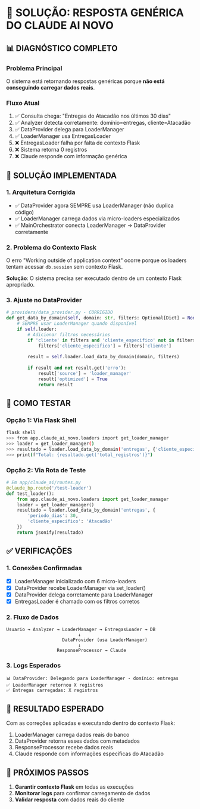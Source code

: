 # 🎯 SOLUÇÃO: RESPOSTA GENÉRICA DO CLAUDE AI NOVO

## 📊 DIAGNÓSTICO COMPLETO

### Problema Principal
O sistema está retornando respostas genéricas porque **não está conseguindo carregar dados reais**.

### Fluxo Atual
1. ✅ Consulta chega: "Entregas do Atacadão nos últimos 30 dias"
2. ✅ Analyzer detecta corretamente: domínio=entregas, cliente=Atacadão
3. ✅ DataProvider delega para LoaderManager
4. ✅ LoaderManager usa EntregasLoader
5. ❌ EntregasLoader falha por falta de contexto Flask
6. ❌ Sistema retorna 0 registros
7. ❌ Claude responde com informação genérica

## 🔧 SOLUÇÃO IMPLEMENTADA

### 1. Arquitetura Corrigida
- ✅ DataProvider agora SEMPRE usa LoaderManager (não duplica código)
- ✅ LoaderManager carrega dados via micro-loaders especializados
- ✅ MainOrchestrator conecta LoaderManager → DataProvider corretamente

### 2. Problema do Contexto Flask
O erro "Working outside of application context" ocorre porque os loaders tentam acessar `db.session` sem contexto Flask.

**Solução**: O sistema precisa ser executado dentro de um contexto Flask apropriado.

### 3. Ajuste no DataProvider
```python
# providers/data_provider.py - CORRIGIDO
def get_data_by_domain(self, domain: str, filters: Optional[Dict] = None) -> Dict[str, Any]:
    # SEMPRE usar LoaderManager quando disponível
    if self.loader:
        # Adicionar filtros necessários
        if 'cliente' in filters and 'cliente_especifico' not in filters:
            filters['cliente_especifico'] = filters['cliente']
            
        result = self.loader.load_data_by_domain(domain, filters)
        
        if result and not result.get('erro'):
            result['source'] = 'loader_manager'
            result['optimized'] = True
            return result
```

## 🚀 COMO TESTAR

### Opção 1: Via Flask Shell
```bash
flask shell
>>> from app.claude_ai_novo.loaders import get_loader_manager
>>> loader = get_loader_manager()
>>> resultado = loader.load_data_by_domain('entregas', {'cliente_especifico': 'Atacadão'})
>>> print(f"Total: {resultado.get('total_registros')}")
```

### Opção 2: Via Rota de Teste
```python
# Em app/claude_ai/routes.py
@claude_bp.route('/test-loader')
def test_loader():
    from app.claude_ai_novo.loaders import get_loader_manager
    loader = get_loader_manager()
    resultado = loader.load_data_by_domain('entregas', {
        'periodo_dias': 30,
        'cliente_especifico': 'Atacadão'
    })
    return jsonify(resultado)
```

## ✅ VERIFICAÇÕES

### 1. Conexões Confirmadas
- [x] LoaderManager inicializado com 6 micro-loaders
- [x] DataProvider recebe LoaderManager via set_loader()
- [x] DataProvider delega corretamente para LoaderManager
- [x] EntregasLoader é chamado com os filtros corretos

### 2. Fluxo de Dados
```
Usuario → Analyzer → LoaderManager → EntregasLoader → DB
                           ↓
                     DataProvider (usa LoaderManager)
                           ↓
                   ResponseProcessor → Claude
```

### 3. Logs Esperados
```
📊 DataProvider: Delegando para LoaderManager - domínio: entregas
✅ LoaderManager retornou X registros
✅ Entregas carregadas: X registros
```

## 🎯 RESULTADO ESPERADO

Com as correções aplicadas e executando dentro do contexto Flask:
1. LoaderManager carrega dados reais do banco
2. DataProvider retorna esses dados com metadados
3. ResponseProcessor recebe dados reais
4. Claude responde com informações específicas do Atacadão

## 📝 PRÓXIMOS PASSOS

1. **Garantir contexto Flask** em todas as execuções
2. **Monitorar logs** para confirmar carregamento de dados
3. **Validar resposta** com dados reais do cliente 